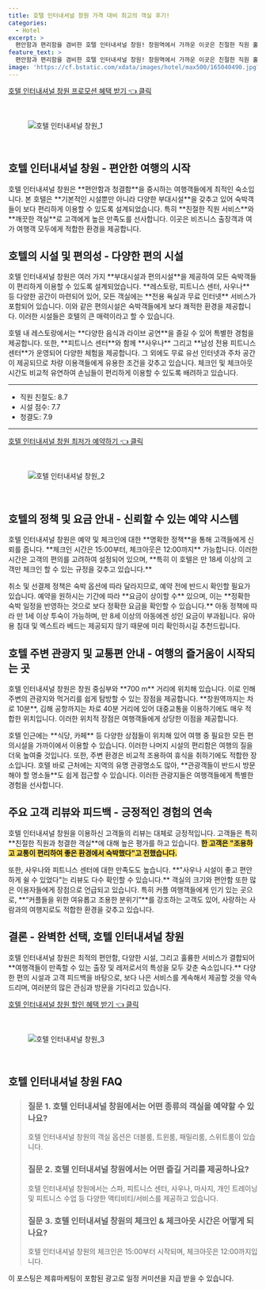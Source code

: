 ```yaml
---
title: 호텔 인터내셔널 창원 가격 대비 최고의 객실 후기!
categories:
  - Hotel
excerpt: >
  편안함과 편리함을 겸비한 호텔 인터내셔널 창원! 창원역에서 가까운 이곳은 친절한 직원 훌륭한 시설로 여행자들에게 사랑받고 있습니다. 무료 사우나와 피트니스 센터까지 놓칠 수 없는 완벽한 숙소를 확인하세요!
feature_text: >
  편안함과 편리함을 겸비한 호텔 인터내셔널 창원! 창원역에서 가까운 이곳은 친절한 직원 훌륭한 시설로 여행자들에게 사랑받고 있습니다. 무료 사우나와 피트니스 센터까지 놓칠 수 없는 완벽한 숙소를 확인하세요!
image: 'https://cf.bstatic.com/xdata/images/hotel/max500/165040490.jpg?k=ebced8e4be30b26bdf0d25cda51be30acbbe70c1bca6bfd77b518d809249157b&o=&hp=1'
---
```


<p><a class="modoo-button" href="https://tinyurl.com/23mg9zfh" rel="nofollow noopener">호텔 인터내셔널 창원 프로모션 혜택 받기 👈 클릭</a></p><br/>
<figure class="image"><img alt="호텔 인터내셔널 창원_1" src="https://cf.bstatic.com/xdata/images/hotel/max1024x768/165040429.jpg?k=3fc38da6dd3fd2408e39802fb7b8c2b70c712000ccbccf1aa684f64e747cd20a&amp;o=&amp;hp=1"/></figure><br/>

<h2 id="호텔_인터내셔널_창원_소개">호텔 인터내셔널 창원 - 편안한 여행의 시작</h2>
<p>호텔 인터내셔널 창원은 **편안함과 청결함**을 중시하는 여행객들에게 최적인 숙소입니다. 본 호텔은 **기본적인 시설뿐만 아니라 다양한 부대시설**을 갖추고 있어 숙박객들이 보다 편리하게 이용할 수 있도록 설계되었습니다. 특히 **친절한 직원 서비스**와 **깨끗한 객실**로 고객에게 높은 만족도를 선사합니다. 이곳은 비즈니스 출장객과 여가 여행객 모두에게 적합한 환경을 제공합니다.</p>
<h2 id="호텔_시설_및_편의성">호텔의 시설 및 편의성 - 다양한 편의 시설</h2>
<p>호텔 인터내셔널 창원은 여러 가지 **부대시설과 편의시설**을 제공하여 모든 숙박객들이 편리하게 이용할 수 있도록 설계되었습니다. **레스토랑, 피트니스 센터, 사우나** 등 다양한 공간이 마련되어 있어, 모든 객실에는 **전용 욕실과 무료 인터넷** 서비스가 포함되어 있습니다. 이와 같은 편의시설은 숙박객들에게 보다 쾌적한 환경을 제공합니다. 이러한 시설들은 호텔의 큰 매력이라고 할 수 있습니다.</p>
<p>호텔 내 레스토랑에서는 **다양한 음식과 라이브 공연**을 즐길 수 있어 특별한 경험을 제공합니다. 또한, **피트니스 센터**와 함께 **사우나** 그리고 **남성 전용 피트니스 센터**가 운영되어 다양한 체험을 제공합니다. 그 외에도 무료 유선 인터넷과 주차 공간이 제공되므로 차량 이용객들에게 유용한 조건을 갖추고 있습니다. 체크인 및 체크아웃 시간도 비교적 유연하여 손님들이 편리하게 이용할 수 있도록 배려하고 있습니다.</p>
<hr/>
<ul>
<li>직원 친절도: 8.7</li>
<li>시설 점수: 7.7</li>
<li>청결도: 7.9</li>
</ul>
<hr/>
<p><a class="modoo-button" href="https://tinyurl.com/23mg9zfh" rel="nofollow noopener">호텔 인터내셔널 창원 최저가 예약하기 👈 클릭</a></p><br/>
<figure class="image"><img alt="호텔 인터내셔널 창원_2" src="https://cf.bstatic.com/xdata/images/hotel/max500/165040490.jpg?k=ebced8e4be30b26bdf0d25cda51be30acbbe70c1bca6bfd77b518d809249157b&amp;o=&amp;hp=1"/></figure><br/>
<h2 id="호텔_정책_및_요금_안내">호텔의 정책 및 요금 안내 - 신뢰할 수 있는 예약 시스템</h2>
<p>호텔 인터내셔널 창원은 예약 및 체크인에 대한 **명확한 정책**을 통해 고객들에게 신뢰를 줍니다. **체크인 시간은 15:00부터, 체크아웃은 12:00까지** 가능합니다. 이러한 시간은 고객의 편의를 고려하여 설정되어 있으며, **특히 이 호텔은 만 18세 이상의 고객만 체크인 할 수 있는 규정을 갖추고 있습니다.**</p>
<p>취소 및 선결제 정책은 숙박 옵션에 따라 달라지므로, 예약 전에 반드시 확인할 필요가 있습니다. 예약을 원하시는 기간에 따라 **요금이 상이할 수** 있으며, 이는 **정확한 숙박 일정을 반영하는 것으로 보다 정확한 요금을 확인할 수 있습니다.** 아동 정책에 따라 만 1세 이상 투숙이 가능하며, 만 8세 이상의 아동에겐 성인 요금이 부과됩니다. 유아용 침대 및 엑스트라 베드는 제공되지 않기 때문에 미리 확인하시길 추천드립니다.</p>
<h2 id="관광지_및_교통편_안내">호텔 주변 관광지 및 교통편 안내 - 여행의 즐거움이 시작되는 곳</h2>
<p>호텔 인터내셔널 창원은 창원 중심부와 **700 m** 거리에 위치해 있습니다. 이로 인해 주변의 관광지와 먹거리를 쉽게 탐방할 수 있는 장점을 제공합니다. **창원역까지는 차로 10분**, 김해 공항까지는 차로 40분 거리에 있어 대중교통을 이용하기에도 매우 적합한 위치입니다. 이러한 위치적 장점은 여행객들에게 상당한 이점을 제공합니다.</p>
<p>호텔 인근에는 **식당, 카페** 등 다양한 상점들이 위치해 있어 여행 중 필요한 모든 편의시설을 가까이에서 이용할 수 있습니다. 이러한 나머지 시설의 편리함은 여행의 질을 더욱 높여줄 것입니다. 또한, 주변 환경은 비교적 조용하여 휴식을 취하기에도 적합한 장소입니다. 호텔 바로 근처에는 지역의 유명 관광명소도 많아, **관광객들이 반드시 방문해야 할 명소들**도 쉽게 접근할 수 있습니다. 이러한 관광지들은 여행객들에게 특별한 경험을 선사합니다.</p>
<h2 id="고객_리뷰와_피드백">주요 고객 리뷰와 피드백 - 긍정적인 경험의 연속</h2>
<p>호텔 인터내셔널 창원을 이용하신 고객들의 리뷰는 대체로 긍정적입니다. 고객들은 특히 **친절한 직원과 청결한 객실**에 대해 높은 평가를 하고 있습니다. <b><span style="background-color: #ffe066;">한 고객은 "조용하고 교통이 편리하여 좋은 환경에서 숙박했다"고 전했습니다.</span></b></p>
<p>또한, 사우나와 피트니스 센터에 대한 만족도도 높습니다. **"사우나 시설이 좋고 편안하게 쉴 수 있었다"는 리뷰도 다수 확인할 수 있습니다.** 객실의 크기와 편안함 또한 많은 이용자들에게 장점으로 언급되고 있습니다. 특히 커플 여행객들에게 인기 있는 곳으로, **“커플들을 위한 여유롭고 조용한 분위기”**를 강조하는 고객도 있어, 사랑하는 사람과의 여행지로도 적합한 환경을 갖추고 있습니다.</p>
<h2 id="결론">결론 - 완벽한 선택, 호텔 인터내셔널 창원</h2>
<p>호텔 인터내셔널 창원은 최적의 편안함, 다양한 시설, 그리고 훌륭한 서비스가 결합되어 **여행객들이 만족할 수 있는 출장 및 레저로서의 특성을 모두 갖춘 숙소입니다.** 다양한 편의 시설과 고객 피드백을 바탕으로, 보다 나은 서비스를 계속해서 제공할 것을 약속드리며, 여러분의 많은 관심과 방문을 기다리고 있습니다.</p>

<p><a class="modoo-button" href="https://tinyurl.com/23mg9zfh" rel="nofollow noopener">호텔 인터내셔널 창원 할인 혜택 받기 👈 클릭</a></p><br>

<figure class="image"><img src="https://cf.bstatic.com/xdata/images/hotel/max500/336620403.jpg?k=94aa7b7a0df7d8a76dfe412bc45fbebf75e8f0028d2b4cb84a2cfdd64c6cd587&o=&hp=1" alt="호텔 인터내셔널 창원_3"></figure><br>
<h2 id="호텔 인터내셔널 창원_FAQ">호텔 인터내셔널 창원 FAQ</h2>
<div itemscope="" itemtype="https://schema.org/FAQPage"> <blockquote> <div itemscope="" itemprop="mainEntity" itemtype="https://schema.org/Question"> <h3 id="질문_1" itemprop="name">질문 1. 호텔 인터내셔널 창원에서는 어떤 종류의 객실을 예약할 수 있나요?</h3> <div itemscope="" itemprop="acceptedAnswer" itemtype="https://schema.org/Answer"> <span itemprop="text"> <p>호텔 인터내셔널 창원의 객실 옵션은 더블룸, 트윈룸, 패밀리룸, 스위트룸이 있습니다.</p> </span> </div> </div> <div itemscope="" itemprop="mainEntity" itemtype="https://schema.org/Question"> <h3 id="질문_2" itemprop="name">질문 2. 호텔 인터내셔널 창원에서는 어떤 즐길 거리를 제공하나요?</h3> <div itemscope="" itemprop="acceptedAnswer" itemtype="https://schema.org/Answer"> <span itemprop="text"> <p>호텔 인터내셔널 창원에서는 스파, 피트니스 센터, 사우나, 마사지, 개인 트레이닝 및 피트니스 수업 등 다양한 액티비티/서비스를 제공하고 있습니다.</p> </span> </div> </div> <div itemscope="" itemprop="mainEntity" itemtype="https://schema.org/Question"> <h3 id="질문_3" itemprop="name">질문 3. 호텔 인터내셔널 창원의 체크인 & 체크아웃 시간은 어떻게 되나요?</h3> <div itemscope="" itemprop="acceptedAnswer" itemtype="https://schema.org/Answer"> <span itemprop="text"> <p>호텔 인터내셔널 창원의 체크인은 15:00부터 시작되며, 체크아웃은 12:00까지입니다.</p> </span> </div> </div> </blockquote> </div><p>이 포스팅은 제휴마케팅이 포함된 광고로 일정 커미션을 지급 받을 수 있습니다.</p>

